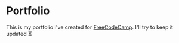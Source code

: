 # Portfolio
This is my portfolio I've created for [FreeCodeCamp](https://www.freecodecamp.org). I'll try to keep it updated  :hourglass_flowing_sand:
